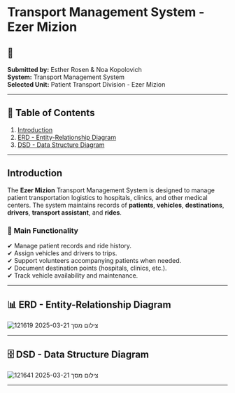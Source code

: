 # Transport Management System - Ezer Mizion

## 📌 
**Submitted by:** Esther Rosen & Noa Kopolovich  
**System:** Transport Management System  
**Selected Unit:** Patient Transport Division - Ezer Mizion  

---

## 📖 Table of Contents
1. [Introduction](#introduction)
2. [ERD - Entity-Relationship Diagram](#erd---entity-relationship-diagram)
3. [DSD - Data Structure Diagram](#dsd---data-structure-diagram)

---

## Introduction
The **Ezer Mizion** Transport Management System is designed to manage patient transportation logistics to hospitals, clinics, and other medical centers. The system maintains records of **patients**, **vehicles**, **destinations**, **drivers**, **transport assistant**, and **rides**.

### 🎯 **Main Functionality**
✔ Manage patient records and ride history.  
✔ Assign vehicles and drivers to trips.  
✔ Support volunteers accompanying patients when needed.  
✔ Document destination points (hospitals, clinics, etc.).  
✔ Track vehicle availability and maintenance.  

---

## 📊 ERD - Entity-Relationship Diagram
![צילום מסך 2025-03-21 121619](https://github.com/user-attachments/assets/7c1c655b-97ea-4098-b4e1-fd4ed9492e29)

---

## 🗄️ DSD - Data Structure Diagram
![צילום מסך 2025-03-21 121641](https://github.com/user-attachments/assets/b3017039-ccf8-4a3c-ac36-fd736864ccf1)

---

